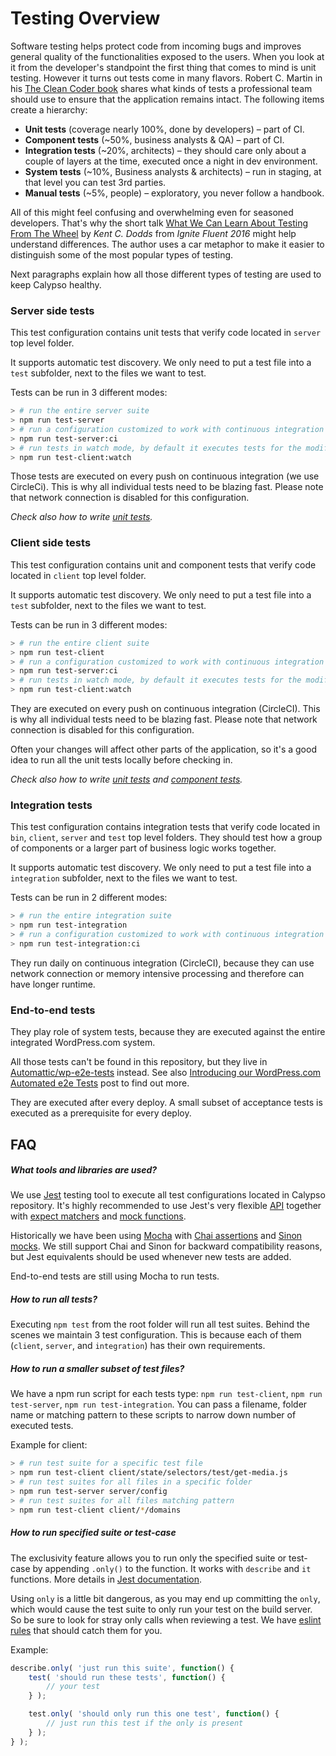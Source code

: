 # Testing Overview

Software testing helps protect code from incoming bugs and improves general quality of the functionalities exposed to the users. When you look at it from the developer's standpoint the first thing that comes to mind is unit testing. However it turns out tests come in many flavors. Robert C. Martin in his [The Clean Coder book](https://www.amazon.com/Clean-Coder-Conduct-Professional-Programmers/dp/0137081073) shares what kinds of tests a professional team should use to ensure that the application remains intact. The following items create a hierarchy:
* __Unit tests__ (coverage nearly 100%, done by developers) – part of CI.
* __Component tests__ (~50%, business analysts & QA) – part of CI.
* __Integration tests__ (~20%, architects) – they should care only about a couple of layers at the time, executed once a night in dev environment.
* __System tests__ (~10%, Business analysts & architects) – run in staging, at that level you can test 3rd parties.
* __Manual tests__ (~5%, people) – exploratory, you never follow a handbook.

All of this might feel confusing and overwhelming even for seasoned developers. That's why the short talk [What We Can Learn About Testing From The Wheel](https://www.youtube.com/watch?v=Da9wfQ0frGA) by _Kent C. Dodds_ from _Ignite Fluent 2016_ might help understand differences. The author uses a car metaphor to make it easier to distinguish some of the most popular types of testing.

Next paragraphs explain how all those different types of testing are used to keep Calypso healthy.

### Server side tests

This test configuration contains unit tests that verify code located in `server` top level folder. 

It supports automatic test discovery. We only need to put a test file into a `test` subfolder, next to the files we want to test.

Tests can be run in 3 different modes:
```bash
> # run the entire server suite
> npm run test-server
> # run a configuration customized to work with continuous integration 
> npm run test-server:ci
> # run tests in watch mode, by default it executes tests for the modified files only
> npm run test-client:watch
```

Those tests are executed on every push on continuous integration (we use CircleCi). This is why all individual tests need to be blazing fast. Please note that network connection is disabled for this configuration.

_Check also how to write [unit tests](unit-tests.md)._

### Client side tests

This test configuration contains unit and component tests that verify code located in `client` top level folder. 

It supports automatic test discovery. We only need to put a test file into a `test` subfolder, next to the files we want to test. 

Tests can be run in 3 different modes:
```bash
> # run the entire client suite
> npm run test-client
> # run a configuration customized to work with continuous integration
> npm run test-server:ci
> # run tests in watch mode, by default it executes tests for the modified files only
> npm run test-client:watch
```

They are executed on every push on continuous integration (CircleCI). This is why all individual tests need to be blazing fast. Please note that network connection is disabled for this configuration.

Often your changes will affect other parts of the application, so it's a good idea to run all the unit tests locally before checking in.


_Check also how to write [unit tests](unit-tests.md) and [component tests](component-tests.md)._

### Integration tests

This test configuration contains integration tests that verify code located in `bin`, `client`, `server` and `test` top level folders. They should test how a group of components or a larger part of business logic works together.

It supports automatic test discovery. We only need to put a test file into a `integration` subfolder, next to the files we want to test.

Tests can be run in 2 different modes:
```bash
> # run the entire integration suite
> npm run test-integration
> # run a configuration customized to work with continuous integration
> npm run test-integration:ci
```

They run daily on continuous integration (CircleCI), because they can use network connection or memory intensive processing and therefore can have longer runtime.

### End-to-end tests

They play role of system tests, because they are executed against the entire integrated WordPress.com system.

All those tests can't be found in this repository, but they live in [Automattic/wp-e2e-tests](https://github.com/Automattic/wp-e2e-tests) instead. See also [Introducing our WordPress.com Automated e2e Tests](https://developer.wordpress.com/2016/05/12/automated-e2e-tests/) post to find out more.

They are executed after every deploy. A small subset of acceptance tests is executed as a prerequisite for every deploy.

## FAQ

##### What tools and libraries are used?

We use [Jest](https://facebook.github.io/jest/) testing tool to execute all test configurations located in Calypso repository. It's highly recommended to use Jest's very flexible [API](https://facebook.github.io/jest/docs/en/api.html) together with [expect matchers](https://facebook.github.io/jest/docs/en/expect.html) and [mock functions](https://facebook.github.io/jest/docs/en/mock-function-api.html).

Historically we have been using [Mocha](https://mochajs.org/) with [Chai assertions](http://chaijs.com/) and [Sinon mocks](http://sinonjs.org/). We still support Chai and Sinon for backward compatibility reasons, but Jest equivalents should be used whenever new tests are added.

End-to-end tests are still using Mocha to run tests.

##### How to run all tests?

Executing `npm test` from the root folder will run all test suites.
Behind the scenes we maintain 3 test configuration. This is because each of them (`client`, `server`, and `integration`) has their own requirements.

##### How to run a smaller subset of test files?

We have a npm run script for each tests type: `npm run test-client`, `npm run test-server`, `npm run test-integration`.
You can pass a filename, folder name or matching pattern to these scripts to narrow down number of executed tests.

Example for client:

```bash
> # run test suite for a specific test file
> npm run test-client client/state/selectors/test/get-media.js
> # run test suites for all files in a specific folder
> npm run test-server server/config
> # run test suites for all files matching pattern
> npm run test-client client/*/domains
```

##### How to run specified suite or test-case

The exclusivity feature allows you to run only the specified suite or test-case by appending `.only()` to the function.
It works with `describe` and `it` functions. More details in [Jest documentation](https://facebook.github.io/jest/docs/api.html).

Using `only` is a little bit dangerous, as you may end up committing the `only`, which would cause the test suite to only run your test on the build server. So be sure to look for stray only calls when reviewing a test. We have [eslint rules](https://github.com/jest-community/eslint-plugin-jest) that should catch them for you.

Example:

```js
describe.only( 'just run this suite', function() {
	test( 'should run these tests', function() {
		// your test
	} );

	test.only( 'should only run this one test', function() {
		// just run this test if the only is present
	} );
} );
```
